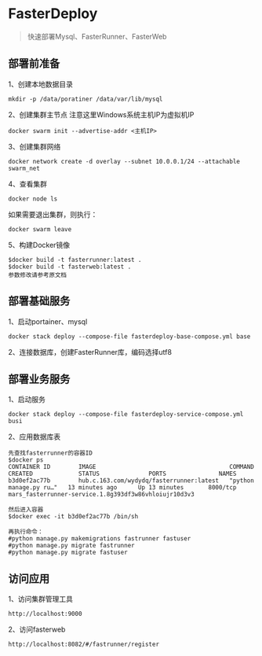 # FasterDeploy

> 快速部署Mysql、FasterRunner、FasterWeb

## 部署前准备
1、创建本地数据目录 
```
mkdir -p /data/poratiner /data/var/lib/mysql
```
2、创建集群主节点
注意这里Windows系统主机IP为虚拟机IP
```
docker swarm init --advertise-addr <主机IP> 
```
3、创建集群网络
```
docker network create -d overlay --subnet 10.0.0.1/24 --attachable swarm_net 
```
4、查看集群
```
docker node ls 
```
如果需要退出集群，则执行：
```
docker swarm leave 
```
5、构建Docker镜像
```
$docker build -t fasterrunner:latest .
$docker build -t fasterweb:latest .
参数修改请参考原文档
```
## 部署基础服务

1、启动portainer、mysql
```
docker stack deploy --compose-file fasterdeploy-base-compose.yml base 
```
2、连接数据库，创建FasterRunner库，编码选择utf8

## 部署业务服务
1、启动服务
```
docker stack deploy --compose-file fasterdeploy-service-compose.yml busi 
```

2、应用数据库表
```
先查找fasterrunner的容器ID
$docker ps
CONTAINER ID        IMAGE                                      COMMAND                  CREATED             STATUS              PORTS               NAMES
b3d0ef2ac77b        hub.c.163.com/wydydq/fasterrunner:latest   "python manage.py ru…"   13 minutes ago      Up 13 minutes       8000/tcp            mars_fasterrunner-service.1.8g393df3w86vhloiujr10d3v3

然后进入容器
$docker exec -it b3d0ef2ac77b /bin/sh

再执行命令：
#python manage.py makemigrations fastrunner fastuser
#python manage.py migrate fastrunner
#python manage.py migrate fastuser
```

## 访问应用
1、访问集群管理工具
```
http://localhost:9000
```
2、访问fasterweb
```
http://localhost:8082/#/fastrunner/register 
```
